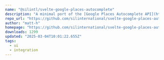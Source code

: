 ```yaml
---
name: "@silintl/svelte-google-places-autocomplete"
description: "A minimal port of the [Google Places Autocomplete API](https://developers.google.com/maps/documentation/javascript/places-autocomplete) as a Svelte component."
repo_url: "https://github.com/silinternational/svelte-google-places-autocomplete"
author: "matt-h"
homepage: "https://github.com/silinternational/svelte-google-places-autocomplete#readme"
downloads: 1299
updated: "2025-03-04T10:01:22.655Z"
tags: 
  - ui
  - integration
---
```


